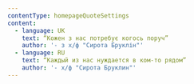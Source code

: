 ```yaml
---
contentType: homepageQuoteSettings
content:
  - language: UK
    text: “Кожен з нас потребує когось поруч”
    author: '- з х/ф "Сирота Бруклін"'
  - language: RU
    text: “Каждый из нас нуждается в ком-то рядом”
    author: '- х/ф "Сирота Бруклин"'
---
```


